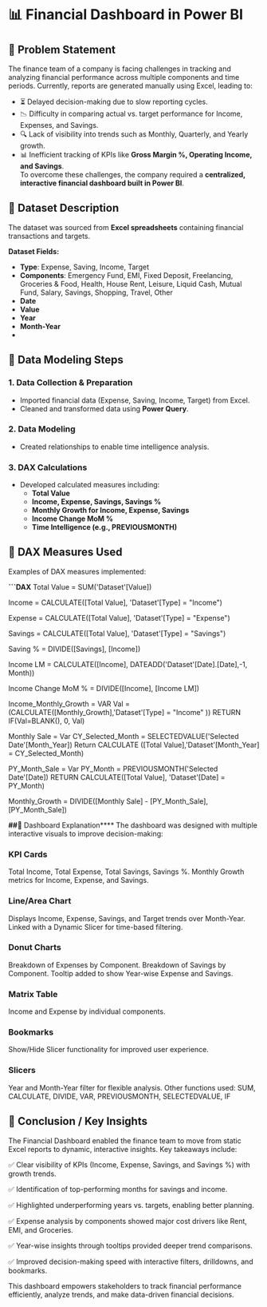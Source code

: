 # 📊 Financial Dashboard in Power BI
## 🔹 Problem Statement
The finance team of a company is facing challenges in tracking and analyzing financial performance across multiple components and time periods. Currently, reports are generated manually using Excel, leading to:
- ⏳ Delayed decision-making due to slow reporting cycles.  
- 📉 Difficulty in comparing actual vs. target performance for Income, Expenses, and Savings.  
- 🔍 Lack of visibility into trends such as Monthly, Quarterly, and Yearly growth.  
- 📊 Inefficient tracking of KPIs like **Gross Margin %, Operating Income, and Savings**.  
To overcome these challenges, the company required a **centralized, interactive financial dashboard built in Power BI**.

## 🔹 Dataset Description
The dataset was sourced from **Excel spreadsheets** containing financial transactions and targets.  

**Dataset Fields:**  
- **Type**: Expense, Saving, Income, Target  
- **Components**: Emergency Fund, EMI, Fixed Deposit, Freelancing, Groceries & Food, Health, House Rent, Leisure, Liquid Cash, Mutual Fund, Salary, Savings, Shopping, Travel, Other  
- **Date**  
- **Value**  
- **Year**  
- **Month-Year**
- 
## 🔹 Data Modeling Steps
### 1. Data Collection & Preparation
- Imported financial data (Expense, Saving, Income, Target) from Excel.  
- Cleaned and transformed data using **Power Query**.  

### 2. Data Modeling
- Created relationships to enable time intelligence analysis.  

### 3. DAX Calculations
- Developed calculated measures including:  
  - **Total Value**  
  - **Income, Expense, Savings, Savings %**  
  - **Monthly Growth for Income, Expense, Savings**  
  - **Income Change MoM %**  
  - **Time Intelligence (e.g., PREVIOUSMONTH)**  

## 🔹 DAX Measures Used
Examples of DAX measures implemented:  

**```DAX**
Total Value = SUM('Dataset'[Value])

Income = CALCULATE([Total Value], 'Dataset'[Type] = "Income")

Expense = CALCULATE([Total Value], 'Dataset'[Type] = "Expense")

Savings = CALCULATE([Total Value], 'Dataset'[Type] = "Savings")

Saving % = DIVIDE([Savings], [Income])

Income LM = CALCULATE([Income], DATEADD('Dataset'[Date].[Date],-1, Month))

Income Change MoM % = DIVIDE([Income], [Income LM])

Income_Monthly_Growth = VAR Val = (CALCULATE([Monthly_Growth],'Dataset'[Type] = "Income" )) RETURN IF(Val=BLANK(), 0, Val)

Monthly Sale = Var CY_Selected_Month = SELECTEDVALUE('Selected Date'[Month_Year]) Return CALCULATE ([Total Value],'Dataset'[Month_Year] = CY_Selected_Month)

PY_Month_Sale = Var PY_Month =  PREVIOUSMONTH('Selected Date'[Date]) RETURN CALCULATE([Total Value], 'Dataset'[Date] = PY_Month)

Monthly_Growth = DIVIDE([Monthly Sale] - [PY_Month_Sale], [PY_Month_Sale])

**##🔹** Dashboard Explanation****
The dashboard was designed with multiple interactive visuals to improve decision-making:

### KPI Cards 
Total Income, Total Expense, Total Savings, Savings %.
Monthly Growth metrics for Income, Expense, and Savings.

### Line/Area Chart
Displays Income, Expense, Savings, and Target trends over Month-Year.
Linked with a Dynamic Slicer for time-based filtering.

### Donut Charts
Breakdown of Expenses by Component.
Breakdown of Savings by Component.
Tooltip added to show Year-wise Expense and Savings.

### Matrix Table
Income and Expense by individual components.

### Bookmarks
Show/Hide Slicer functionality for improved user experience.

### Slicers
Year and Month-Year filter for flexible analysis.
Other functions used: SUM, CALCULATE, DIVIDE, VAR, PREVIOUSMONTH, SELECTEDVALUE, IF

## 🔹 ****Conclusion / Key Insights****

The Financial Dashboard enabled the finance team to move from static Excel reports to dynamic, interactive insights. Key takeaways include:

✅ Clear visibility of KPIs (Income, Expense, Savings, and Savings %) with growth trends.

✅ Identification of top-performing months for savings and income.

✅ Highlighted underperforming years vs. targets, enabling better planning.

✅ Expense analysis by components showed major cost drivers like Rent, EMI, and Groceries.

✅ Year-wise insights through tooltips provided deeper trend comparisons.

✅ Improved decision-making speed with interactive filters, drilldowns, and bookmarks.

This dashboard empowers stakeholders to track financial performance efficiently, analyze trends, and make data-driven financial decisions.
